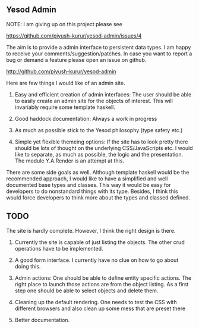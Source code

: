 Yesod Admin
-----------

NOTE: I am giving up on this project please see

<https://github.com/piyush-kurur/yesod-admin/issues/4>

The aim is to provide a admin interface to persistent data types. I am
happy to receive your comments/suggestion/patches. In case you want to
report a bug or demand a feature please open an issue on github.

http://github.com/piyush-kurur/yesod-admin

Here are few things I would like of an admin site.

  1. Easy and efficient creation of admin interfaces: The user should
     be able to easily create an admin site for the objects of
     interest. This will invariably require some template haskell.

  2. Good haddock documentation: Always a work in progress

  3. As much as possible stick to the Yesod philosophy (type safety
     etc.)

  4. Simple yet flexible themeing options: If the site has to look
     pretty there should be lots of thought on the underlying
     CSS/JavaScripts etc.  I would like to separate, as much as
     possible, the logic and the presentation. The module Y.A.Render
     is an attempt at this.

There are some side goals as well. Although template haskell would be
the recommended approach, I would like to have a simplified and well
documented base types and classes. This way it would be easy for
developers to do nonstandard things with its type. Besides, I think
this would force developers to think more about the types and classed
defined.


TODO
----

The site is hardly complete. However, I think the right design is there.

1. Currently the site is capable of just listing the objects. The
   other crud operations have to be implemented.

2. A good form interface. I currently have no clue on how to go about
   doing this.

3. Admin actions: One should be able to define entity specific
   actions. The right place to launch those actions are from the
   object listing. As a first step one should be able to select
   objects and delete them.

4. Cleaning up the default rendering. One needs to test the CSS with
   different browsers and also clean up some mess that are preset
   there

5. Better documentation.
